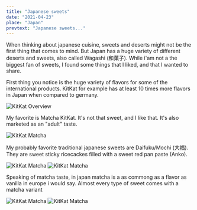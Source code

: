 ```yaml
---
title: "Japanese sweets"
date: "2021-04-23"
place: "Japan"
prevtext: "Japanese sweets..."
---
```

When thinking about japanese cuisine, sweets and deserts might not be the first thing that comes to mind. 
But Japan has a huge variety of different deserts and sweets, also called Wagashi (和菓子).
While i'am not a the biggest fan of sweets, I found some things that I liked, and that I wanted to share.

First thing you notice is the huge variety of flavors for some of the international products.
KitKat for example has at least 10 times more flavors in Japan when compared to germany.

![KitKat Overview](/static/post-media/japanese-sweets/20191027_222711.jpg#postimgtype) 


My favorite is Matcha KitKat. It's not that sweet, and I like that. It's also marketed as an "adult" taste.


![KitKat Matcha](/static/post-media/japanese-sweets/20191027_233637.jpg#postimgtype) 



My probably favorite traditional japanese sweets are Daifuku/Mochi (大福).
They are sweet sticky ricecackes filled with a sweet red pan paste (Anko).


![KitKat Matcha](/static/post-media/japanese-sweets/20191023_233854.jpg#postimgtype) ![KitKat Matcha](/static/post-media/japanese-sweets/20191023_234125.jpg#postimgtype)


Speaking of matcha taste, in japan matcha is a as commong as a flavor as vanilla in europe i would say.
Almost every type of sweet comes with a matcha variant

![KitKat Matcha](/static/post-media/japanese-sweets/20191026_173723.jpg#postimgtype) ![KitKat Matcha](/static/post-media/japanese-sweets/20191106_122543.jpg#postimgtype)